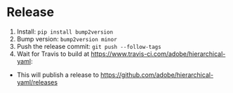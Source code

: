 # Release

1. Install: `pip install bump2version`
2. Bump version: `bump2version minor`
3. Push the release commit: `git push --follow-tags`
4. Wait for Travis to build at https://www.travis-ci.com/adobe/hierarchical-yaml:
  * This will publish a release to https://github.com/adobe/hierarchical-yaml/releases
